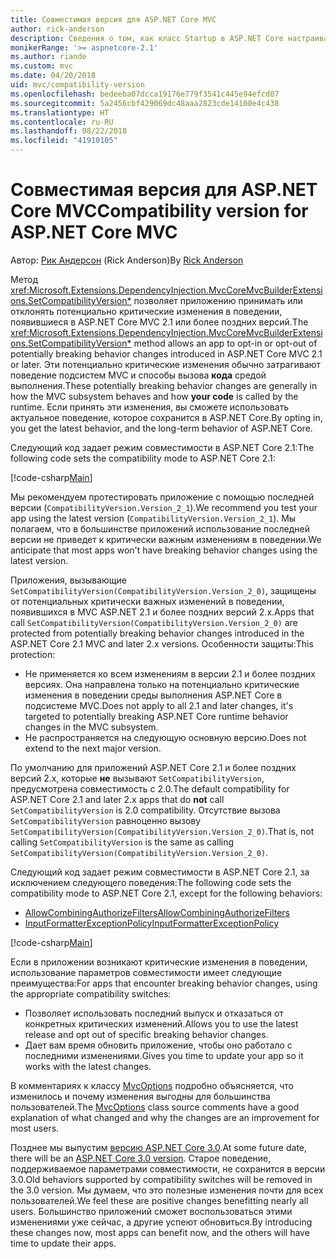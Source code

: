 ```yaml
---
title: Совместимая версия для ASP.NET Core MVC
author: rick-anderson
description: Сведения о том, как класс Startup в ASP.NET Core настраивает службы и конвейер запросов приложения.
monikerRange: '>= aspnetcore-2.1'
ms.author: riande
ms.custom: mvc
ms.date: 04/20/2018
uid: mvc/compatibility-version
ms.openlocfilehash: bedeeba07dcca19176e779f3541c445e94efcd07
ms.sourcegitcommit: 5a2456cbf429069dc48aaa2823cde14100e4c438
ms.translationtype: HT
ms.contentlocale: ru-RU
ms.lasthandoff: 08/22/2018
ms.locfileid: "41910105"
---
```

# <a name="compatibility-version-for-aspnet-core-mvc"></a><span data-ttu-id="3f324-103">Совместимая версия для ASP.NET Core MVC</span><span class="sxs-lookup"><span data-stu-id="3f324-103">Compatibility version for ASP.NET Core MVC</span></span>

<span data-ttu-id="3f324-104">Автор: [Рик Андерсон](https://twitter.com/RickAndMSFT) (Rick Anderson)</span><span class="sxs-lookup"><span data-stu-id="3f324-104">By [Rick Anderson](https://twitter.com/RickAndMSFT)</span></span>

<span data-ttu-id="3f324-105">Метод <xref:Microsoft.Extensions.DependencyInjection.MvcCoreMvcBuilderExtensions.SetCompatibilityVersion*> позволяет приложению принимать или отклонять потенциально критические изменения в поведении, появившиеся в ASP.NET Core MVC 2.1 или более поздних версий.</span><span class="sxs-lookup"><span data-stu-id="3f324-105">The <xref:Microsoft.Extensions.DependencyInjection.MvcCoreMvcBuilderExtensions.SetCompatibilityVersion*> method allows an app to opt-in or opt-out of potentially breaking behavior changes introduced in ASP.NET Core MVC 2.1 or later.</span></span> <span data-ttu-id="3f324-106">Эти потенциально критические изменения обычно затрагивают поведение подсистем MVC и способы вызова **кода** средой выполнения.</span><span class="sxs-lookup"><span data-stu-id="3f324-106">These potentially breaking behavior changes are generally in how the MVC subsystem behaves and how **your code** is called by the runtime.</span></span> <span data-ttu-id="3f324-107">Если принять эти изменения, вы сможете использовать актуальное поведение, которое сохранится в ASP.NET Core.</span><span class="sxs-lookup"><span data-stu-id="3f324-107">By opting in, you get the latest behavior, and the long-term behavior of ASP.NET Core.</span></span>

<span data-ttu-id="3f324-108">Следующий код задает режим совместимости в ASP.NET Core 2.1:</span><span class="sxs-lookup"><span data-stu-id="3f324-108">The following code sets the compatibility mode to ASP.NET Core 2.1:</span></span>

[!code-csharp[Main](compatibility-version/samples/2.x/CompatibilityVersionSample/Startup.cs?name=snippet1)]

<span data-ttu-id="3f324-109">Мы рекомендуем протестировать приложение с помощью последней версии (`CompatibilityVersion.Version_2_1`).</span><span class="sxs-lookup"><span data-stu-id="3f324-109">We recommend you test your app using the latest version (`CompatibilityVersion.Version_2_1`).</span></span> <span data-ttu-id="3f324-110">Мы полагаем, что в большинстве приложений использование последней версии не приведет к критически важным изменениям в поведении.</span><span class="sxs-lookup"><span data-stu-id="3f324-110">We anticipate that most apps won't have breaking behavior changes using the latest version.</span></span>

<span data-ttu-id="3f324-111">Приложения, вызывающие `SetCompatibilityVersion(CompatibilityVersion.Version_2_0)`, защищены от потенциальных критически важных изменений в поведении, появившихся в MVC ASP.NET 2.1 и более поздних версий 2.x.</span><span class="sxs-lookup"><span data-stu-id="3f324-111">Apps that call `SetCompatibilityVersion(CompatibilityVersion.Version_2_0)` are protected from potentially breaking behavior changes introduced in the ASP.NET Core 2.1 MVC and later 2.x versions.</span></span> <span data-ttu-id="3f324-112">Особенности защиты:</span><span class="sxs-lookup"><span data-stu-id="3f324-112">This protection:</span></span>

* <span data-ttu-id="3f324-113">Не применяется ко всем изменениям в версии 2.1 и более поздних версиях. Она направлена только на потенциально критические изменения в поведении среды выполнения ASP.NET Core в подсистеме MVC.</span><span class="sxs-lookup"><span data-stu-id="3f324-113">Does not apply to all 2.1 and later changes, it's targeted to potentially breaking ASP.NET Core runtime behavior changes in the MVC subsystem.</span></span>
* <span data-ttu-id="3f324-114">Не распространяется на следующую основную версию.</span><span class="sxs-lookup"><span data-stu-id="3f324-114">Does not extend to the next major version.</span></span>

<span data-ttu-id="3f324-115">По умолчанию для приложений ASP.NET Core 2.1 и более поздних версий 2.x, которые **не** вызывают `SetCompatibilityVersion`, предусмотрена совместимость с 2.0.</span><span class="sxs-lookup"><span data-stu-id="3f324-115">The default compatibility for ASP.NET Core 2.1 and later 2.x apps that do **not** call `SetCompatibilityVersion` is 2.0 compatibility.</span></span> <span data-ttu-id="3f324-116">Отсутствие вызова `SetCompatibilityVersion` равноценно вызову `SetCompatibilityVersion(CompatibilityVersion.Version_2_0)`.</span><span class="sxs-lookup"><span data-stu-id="3f324-116">That is, not calling `SetCompatibilityVersion` is the same as calling `SetCompatibilityVersion(CompatibilityVersion.Version_2_0)`.</span></span>

<span data-ttu-id="3f324-117">Следующий код задает режим совместимости в ASP.NET Core 2.1, за исключением следующего поведения:</span><span class="sxs-lookup"><span data-stu-id="3f324-117">The following code sets the compatibility mode to ASP.NET Core 2.1, except for the following behaviors:</span></span>

* [<span data-ttu-id="3f324-118">AllowCombiningAuthorizeFilters</span><span class="sxs-lookup"><span data-stu-id="3f324-118">AllowCombiningAuthorizeFilters</span></span>](https://github.com/aspnet/Mvc/blob/master/src/Microsoft.AspNetCore.Mvc.Core/MvcOptions.cs)
* [<span data-ttu-id="3f324-119">InputFormatterExceptionPolicy</span><span class="sxs-lookup"><span data-stu-id="3f324-119">InputFormatterExceptionPolicy</span></span>](https://github.com/aspnet/Mvc/blob/master/src/Microsoft.AspNetCore.Mvc.Core/MvcOptions.cs)

[!code-csharp[Main](compatibility-version/samples/2.x/CompatibilityVersionSample/Startup2.cs?name=snippet1)]

<span data-ttu-id="3f324-120">Если в приложении возникают критические изменения в поведении, использование параметров совместимости имеет следующие преимущества:</span><span class="sxs-lookup"><span data-stu-id="3f324-120">For apps that encounter breaking behavior changes, using the appropriate compatibility switches:</span></span>

* <span data-ttu-id="3f324-121">Позволяет использовать последний выпуск и отказаться от конкретных критических изменений.</span><span class="sxs-lookup"><span data-stu-id="3f324-121">Allows you to use the latest release and opt out of specific breaking behavior changes.</span></span>
* <span data-ttu-id="3f324-122">Дает вам время обновить приложение, чтобы оно работало с последними изменениями.</span><span class="sxs-lookup"><span data-stu-id="3f324-122">Gives you time to update your app so it works with the latest changes.</span></span>

<span data-ttu-id="3f324-123">В комментариях к классу [MvcOptions](https://github.com/aspnet/Mvc/blob/master/src/Microsoft.AspNetCore.Mvc.Core/MvcOptions.cs) подробно объясняется, что изменилось и почему изменения выгодны для большинства пользователей.</span><span class="sxs-lookup"><span data-stu-id="3f324-123">The [MvcOptions](https://github.com/aspnet/Mvc/blob/master/src/Microsoft.AspNetCore.Mvc.Core/MvcOptions.cs) class source comments have a good explanation of what changed and why the changes are an improvement for most users.</span></span>

<span data-ttu-id="3f324-124">Позднее мы выпустим [версию ASP.NET Core 3.0](https://github.com/aspnet/Home/wiki/Roadmap).</span><span class="sxs-lookup"><span data-stu-id="3f324-124">At some future date, there will be an [ASP.NET Core 3.0 version](https://github.com/aspnet/Home/wiki/Roadmap).</span></span> <span data-ttu-id="3f324-125">Старое поведение, поддерживаемое параметрами совместимости, не сохранится в версии 3.0.</span><span class="sxs-lookup"><span data-stu-id="3f324-125">Old behaviors supported by compatibility switches will be removed in the 3.0 version.</span></span> <span data-ttu-id="3f324-126">Мы думаем, что это полезные изменения почти для всех пользователей.</span><span class="sxs-lookup"><span data-stu-id="3f324-126">We feel these are positive changes benefitting nearly all users.</span></span> <span data-ttu-id="3f324-127">Большинство приложений сможет воспользоваться этими изменениями уже сейчас, а другие успеют обновиться.</span><span class="sxs-lookup"><span data-stu-id="3f324-127">By introducing these changes now, most apps can benefit now, and the others will have time to update their apps.</span></span>
